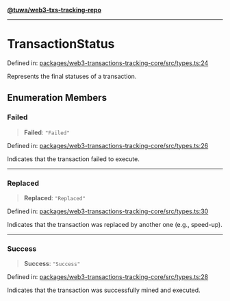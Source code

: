 [**@tuwa/web3-txs-tracking-repo**](../../../README.md)

***

# TransactionStatus

Defined in: [packages/web3-transactions-tracking-core/src/types.ts:24](https://github.com/TuwaIO/web3-transactions-tracking/blob/1c531e3315ee04126f921b4f2611e5bf6a27395e/packages/web3-transactions-tracking-core/src/types.ts#L24)

Represents the final statuses of a transaction.

## Enumeration Members

### Failed

> **Failed**: `"Failed"`

Defined in: [packages/web3-transactions-tracking-core/src/types.ts:26](https://github.com/TuwaIO/web3-transactions-tracking/blob/1c531e3315ee04126f921b4f2611e5bf6a27395e/packages/web3-transactions-tracking-core/src/types.ts#L26)

Indicates that the transaction failed to execute.

***

### Replaced

> **Replaced**: `"Replaced"`

Defined in: [packages/web3-transactions-tracking-core/src/types.ts:30](https://github.com/TuwaIO/web3-transactions-tracking/blob/1c531e3315ee04126f921b4f2611e5bf6a27395e/packages/web3-transactions-tracking-core/src/types.ts#L30)

Indicates that the transaction was replaced by another one (e.g., speed-up).

***

### Success

> **Success**: `"Success"`

Defined in: [packages/web3-transactions-tracking-core/src/types.ts:28](https://github.com/TuwaIO/web3-transactions-tracking/blob/1c531e3315ee04126f921b4f2611e5bf6a27395e/packages/web3-transactions-tracking-core/src/types.ts#L28)

Indicates that the transaction was successfully mined and executed.
